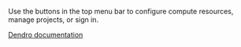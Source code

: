 Use the buttons in the top menu bar to configure compute resources, manage projects, or sign in.

[Dendro documentation](https://github.com/flatironinstitute/dendro)